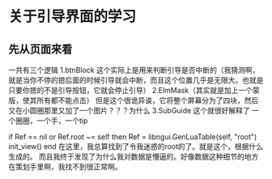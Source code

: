 # 关于引导界面的学习
## 先从页面来看
一共有三个逻辑
1.btnBlock
这个实际上是用来判断引导是否中断的（我猜测啊，就是当你不停的摁后面的时候引导就会中断，而且这个位置几乎是无限大。也就是只要你摁的不是引导按钮，它就会停止引导）
2.ElmMask（其实就是加上一个蒙版，使其所有都不能点击）
但是这个很诡异诶，它将整个屏幕分为了四块，然后又在小圆圈那里又加了一个图片？？？为什么
3.SubGuide
这个就很好解释了
一个圈圈，一个手，一个tip

if Ref == nil or Ref.root ~= self then
		Ref = libngui.GenLuaTable(self, "root")
		init_view()
	end
	在这里，我总算找到了令我迷惑的root的了。就是这个，根据什么生成的。
	而且我终于发现了为什么我对数据是懵逼的。好像数据这种细节的地方在策划手里啊，我找不到很正常啊。
